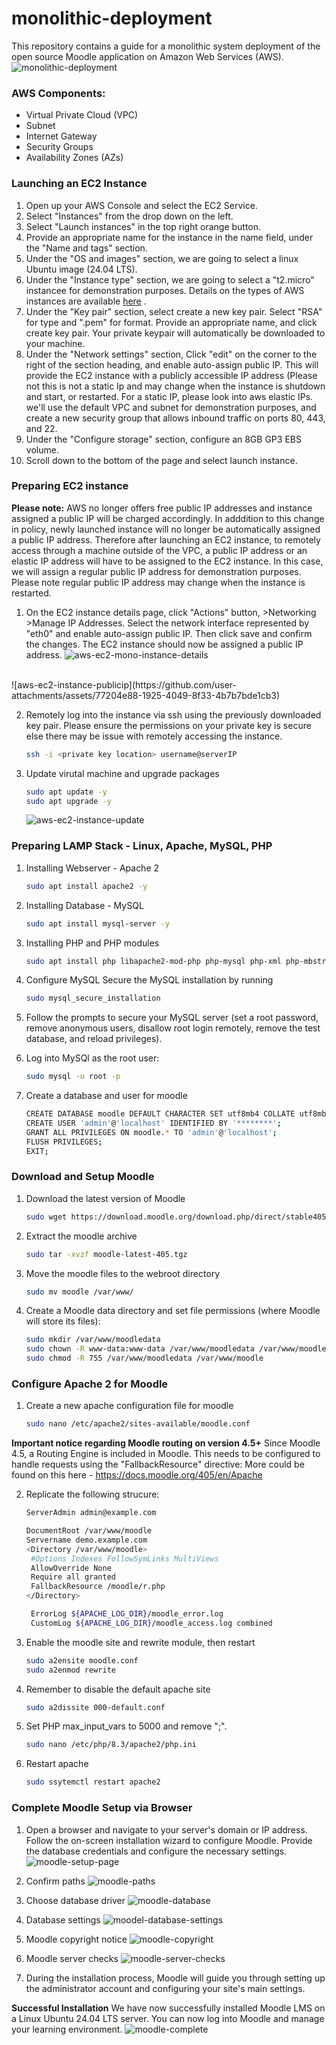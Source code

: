 # monolithic-deployment
This repository contains a guide for a monolithic system deployment of the open source Moodle application on Amazon Web Services (AWS).
![monolithic-deployment](https://github.com/user-attachments/assets/d3442da2-f39a-4978-b5f0-7cf16a8f32ea)

### AWS Components:
- Virtual Private Cloud (VPC)
- Subnet
- Internet Gateway
- Security Groups
- Availability Zones (AZs)

### Launching an EC2 Instance
1. Open up your AWS Console and select the EC2 Service.
2. Select "Instances" from the drop down on the left.
3. Select "Launch instances" in the top right orange button.
4. Provide an appropriate name for the instance in the name field, under the "Name and tags" section.
5. Under the "OS and images" section, we are going to select a linux Ubuntu image (24.04 LTS).
6. Under the "Instance type" section, we are going to select a "t2.micro" instancee for demonstration purposes. Details on the types of AWS instances are available [here](https://aws.amazon.com/ec2/instance-types/) .
7. Under the "Key pair" section, select create a new key pair. Select "RSA" for type and ".pem" for format. Provide an appropriate name, and click create key pair. Your private keypair will automatically be downloaded to your machine.
8. Under the "Network settings" section, Click "edit" on the corner to the right of the section heading, and enable auto-assign public IP. This will provide the EC2 instance with a publicly accessible IP address (Please not this is not a static Ip and may change when the instance is shutdown and start, or restarted. For a static IP, please look into aws elastic IPs. we'll use the default VPC and subnet for demonstration purposes, and create a new security group that allows inbound traffic on ports 80, 443, and 22.
9. Under the "Configure storage" section, configure an 8GB GP3 EBS volume.
10. Scroll down to the bottom of the page and select launch instance.

### Preparing EC2 instance
**Please note:** AWS no longer offers free public IP addresses and instance assigned a public IP will be charged accordingly. In adddition to this change in policy, newly launched instance will no longer be automatically assigned a public IP address. Therefore after launching an EC2 instance, to remotely access through a machine outside of the VPC, a public IP address or an elastic IP address will have to be assigned to the EC2 instance. In this case, we will assign a regular public IP address for demonstration purposes. Please note regular public IP address may change when the instance is restarted.

1. On the EC2 instance details page, click "Actions" button, >Networking >Manage IP Addresses. Select the network interface represented by "eth0" and enable auto-assign public IP. Then click save and confirm the changes. The EC2 instance should now be assigned a public IP address.
![aws-ec2-mono-instance-details](https://github.com/user-attachments/assets/e275cfb2-4945-42f4-b927-1efc0bdeb00f)
<br>
![aws-ec2-instance-publicip](https://github.com/user-attachments/assets/77204e88-1925-4049-8f33-4b7b7bde1cb3)

2. Remotely log into the instance via ssh using the previously downloaded key pair. Please ensure the permissions on your private key is secure else there may be issue with remotely accessing the instance.
   ```bash
   ssh -i <private key location> username@serverIP
   ```
3. Update virutal machine and upgrade packages
      ```bash
      sudo apt update -y
      sudo apt upgrade -y
      ```
      ![aws-ec2-instance-update](https://github.com/user-attachments/assets/19fce26a-e460-4e12-b0fd-7edf7dc35731)

### Preparing LAMP Stack - Linux, Apache, MySQL, PHP

1. Installing Webserver - Apache 2
   ```bash
   sudo apt install apache2 -y
   ```
2. Installing Database - MySQL
   ```bash
   sudo apt install mysql-server -y
   ```
3. Installing PHP and PHP modules
   ```bash
   sudo apt install php libapache2-mod-php php-mysql php-xml php-mbstring php-zip php-intl php-gd php-curl php-soap -y
   ```
4. Configure MySQL
Secure the MySQL installation by running
   ```bash
   sudo mysql_secure_installation
   ```
5. Follow the prompts to secure your MySQL server (set a root password, remove anonymous users, disallow root login remotely, remove the test database, and reload privileges).

6. Log into MySQl as the root user:
   ```bash
   sudo mysql -u root -p
   ```
7. Create a database and user for moodle
   ```bash
   CREATE DATABASE moodle DEFAULT CHARACTER SET utf8mb4 COLLATE utf8mb4_unicode_ci;
   CREATE USER 'admin'@'localhost' IDENTIFIED BY '********';
   GRANT ALL PRIVILEGES ON moodle.* TO 'admin'@'localhost';
   FLUSH PRIVILEGES;
   EXIT;
   ```
### Download and Setup Moodle
1. Download the latest version of Moodle
   ```bash
   sudo wget https://download.moodle.org/download.php/direct/stable405/moodle-latest-405.tgz
   ```

2. Extract the moodle archive
   ```bash
   sudo tar -xvzf moodle-latest-405.tgz
   ```
3. Move the moodle files to the webroot directory
   ```bash
   sudo mv moodle /var/www/
   ```
4. Create a Moodle data directory and set file permissions (where Moodle will store its files):
   ```bash
   sudo mkdir /var/www/moodledata
   sudo chown -R www-data:www-data /var/www/moodledata /var/www/moodle
   sudo chmod -R 755 /var/www/moodledata /var/www/moodle
   ```
   
### Configure Apache 2 for Moodle
1. Create a new apache configuration file for moodle
   ```bash
   sudo nano /etc/apache2/sites-available/moodle.conf
   ```
**Important notice regarding Moodle routing on version 4.5+**
Since Moodle 4.5, a Routing Engine is included in Moodle. This needs to be configured to handle requests using the "FallbackResource" directive:
More could be found on this here - https://docs.moodle.org/405/en/Apache

2. Replicate the following strucure:
   ```bash
   ServerAdmin admin@example.com

   DocumentRoot /var/www/moodle
   Servername demo.example.com
   <Directory /var/www/moodle>
    #Options Indexes FollowSymLinks MultiViews
    AllowOverride None
    Require all granted
    FallbackResource /moodle/r.php
   </Directory>

    ErrorLog ${APACHE_LOG_DIR}/moodle_error.log
    CustomLog ${APACHE_LOG_DIR}/moodle_access.log combined
   ```

3. Enable the moodle site and rewrite module, then restart
   ```bash
   sudo a2ensite moodle.conf
   sudo a2enmod rewrite
   ```

4. Remember to disable the default apache site
   ```bash
   sudo a2dissite 000-default.conf
   ```
   
5. Set PHP max_input_vars to 5000 and remove ";".
   ```bash
   sudo nano /etc/php/8.3/apache2/php.ini
   ```

6. Restart apache
   ```bash
   sudo ssytemctl restart apache2
   ```
   
### Complete Moodle Setup via Browser
1. Open a browser and navigate to your server's domain or IP address. Follow the on-screen installation wizard to configure Moodle. Provide the database credentials and configure the necessary settings.
![moodle-setup-page](https://github.com/user-attachments/assets/434be730-baf7-4c3c-ac47-c64ded2cdac1)

2. Confirm paths
![moodle-paths](https://github.com/user-attachments/assets/374ef2e4-5130-4a34-961f-de7f765580d9)

3. Choose database driver
![moodle-database](https://github.com/user-attachments/assets/47f758eb-2a18-4b86-a0e8-ac785548701b)

4. Database settings
![moodel-database-settings](https://github.com/user-attachments/assets/3f74a58a-da17-4ecd-8c64-1e5705f32764)

5. Moodle copyright notice
![moodle-copyright](https://github.com/user-attachments/assets/7df0c049-cd22-450b-b744-a99b035ab517)

6. Moodle server checks
![moodle-server-checks](https://github.com/user-attachments/assets/112dd500-1646-4a4d-a8c3-1d29ea70b3ae)

7. During the installation process, Moodle will guide you through setting up the administrator account and configuring your site's main settings.

**Successful Installation**
We have now successfully installed Moodle LMS on a Linux Ubuntu 24.04 LTS server. You can now log into Moodle and manage your learning environment.
![moodle-complete](https://github.com/user-attachments/assets/6ef3161a-5390-4220-937d-44332dbdcff0)
